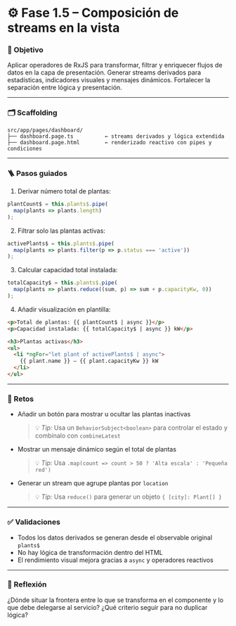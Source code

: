 # ⚙️ Fase 1.5 – Composición de streams en la vista

### 🎯 Objetivo

Aplicar operadores de RxJS para transformar, filtrar y enriquecer flujos de datos en la capa de presentación. Generar streams derivados para estadísticas, indicadores visuales y mensajes dinámicos. Fortalecer la separación entre lógica y presentación.

---

### 🗂️ Scaffolding

```
src/app/pages/dashboard/
├── dashboard.page.ts          ← streams derivados y lógica extendida
├── dashboard.page.html        ← renderizado reactivo con pipes y condiciones
```

---

### 🪜 Pasos guiados

1. Derivar número total de plantas:

```ts
plantCount$ = this.plants$.pipe(
  map(plants => plants.length)
);
```

2. Filtrar solo las plantas activas:

```ts
activePlants$ = this.plants$.pipe(
  map(plants => plants.filter(p => p.status === 'active'))
);
```

3. Calcular capacidad total instalada:

```ts
totalCapacity$ = this.plants$.pipe(
  map(plants => plants.reduce((sum, p) => sum + p.capacityKw, 0))
);
```

4. Añadir visualización en plantilla:

```html
<p>Total de plantas: {{ plantCount$ | async }}</p>
<p>Capacidad instalada: {{ totalCapacity$ | async }} kW</p>

<h3>Plantas activas</h3>
<ul>
  <li *ngFor="let plant of activePlants$ | async">
    {{ plant.name }} – {{ plant.capacityKw }} kW
  </li>
</ul>
```

---

### 🎯 Retos

* Añadir un botón para mostrar u ocultar las plantas inactivas

  > 💡 *Tip:* Usa un `BehaviorSubject<boolean>` para controlar el estado y combínalo con `combineLatest`

* Mostrar un mensaje dinámico según el total de plantas

  > 💡 *Tip:* Usa `.map(count => count > 50 ? 'Alta escala' : 'Pequeña red')`

* Generar un stream que agrupe plantas por `location`

  > 💡 *Tip:* Usa `reduce()` para generar un objeto `{ [city]: Plant[] }`

---

### ✅ Validaciones

* Todos los datos derivados se generan desde el observable original `plants$`
* No hay lógica de transformación dentro del HTML
* El rendimiento visual mejora gracias a `async` y operadores reactivos

---

### 💬 Reflexión

¿Dónde situar la frontera entre lo que se transforma en el componente y lo que debe delegarse al servicio? ¿Qué criterio seguir para no duplicar lógica?
